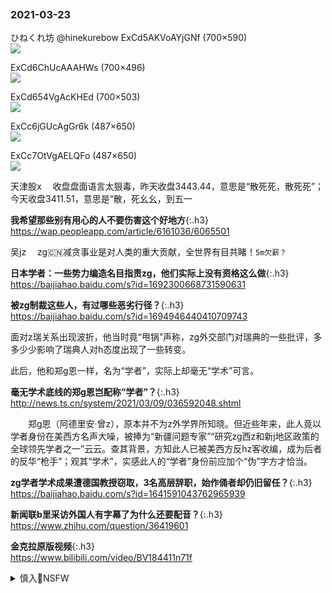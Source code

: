 ```note
```
### 2021-03-23
ひねくれ坊
@hinekurebow
ExCd5AKVoAYjGNf (700×590)<br>
<img src="https://slack-imgs.com/?url=https://pbs.twimg.com/media/ExCd5AKVoAYjGNf?format=jpg&name=orig">

ExCd6ChUcAAAHWs (700×496)<br>
<img src="https://slack-imgs.com/?url=https://pbs.twimg.com/media/ExCd6ChUcAAAHWs?format=jpg&name=orig">

ExCd654VgAcKHEd (700×503)<br>
<img src="https://slack-imgs.com/?url=https://pbs.twimg.com/media/ExCd654VgAcKHEd?format=jpg&name=orig">

ExCc6jGUcAgGr6k (487×650)<br>
<img src="https://slack-imgs.com/?url=https://pbs.twimg.com/media/ExCc6jGUcAgGr6k?format=jpg&name=orig">

ExCc7OtVgAELQFo (487×650)<br>
<img src="https://slack-imgs.com/?url=https://pbs.twimg.com/media/ExCc7OtVgAELQFo?format=jpg&name=orig">

天津股x
　收盘盘面语言太狠毒，昨天收盘3443.44，意思是“散死死，散死死”；今天收盘3411.51，意思是“散，死幺幺，到五一

**我希望那些别有用心的人不要伤害这个好地方**{:.h3}<br>
<https://wap.peopleapp.com/article/6161036/6065501>

吴jz
　zg🇨🇳减贪事业是对人类的重大贡献，全世界有目共睹！`5m欠薪？`

**日本学者：一些势力编造名目指责zg，他们实际上没有资格这么做**{:.h3}<br>
<https://baijiahao.baidu.com/s?id=1692300668731590631>

**被zg制裁这些人，有过哪些恶劣行径？**{:.h3}<br>
<https://baijiahao.baidu.com/s?id=1694946440410709743>

面对z瑞关系出现波折，他当时竟“甩锅”声称，zg外交部门对瑞典的一些批评，多多少少影响了瑞典人对h态度出现了一些转变。

此后，他和郑g恩一样，名为“学者”，实际上却毫无“学术”可言。

**毫无学术底线的郑g恩岂配称“学者”？**{:.h3}<br>
<http://news.ts.cn/system/2021/03/09/036592048.shtml>

　　郑g恩（阿德里安·曾z），原本并不为z外学界所知晓。但近些年来，此人竟以学者身份在美西方名声大噪，被捧为“新疆问题专家”“研究zg西z和新j地区政策的全球领先学者之一”云云。查其背景，方知此人已被美西方反hz客收编，成为后者的反华“枪手”；观其“学术”，实感此人的“学者”身份前应加个“伪”字方才恰当。

**zg学者学术成果遭德国教授窃取，3名高层辞职，始作俑者却仍旧留任？**{:.h3}<br>
<https://baijiahao.baidu.com/s?id=1641591043762965939>

**新闻联b里采访外国人有字幕了为什么还要配音？**{:.h3}<br>
<https://www.zhihu.com/question/36419601>

**金克拉原版视频**{:.h3}<br>
<https://www.bilibili.com/video/BV184411n71f>

<details><summary class="name"><span class="innerContentContainer">慎入🔞NSFW</span></summary><ul>

<img src="https://slack-imgs.com/?url=https://upload.wikimedia.org/wikipedia/commons/thumb/d/d3/Biohazard_Symbol_Specification.png/210px-Biohazard_Symbol_Specification.png">

<details><summary class="name"><span class="innerContentContainer">风险自理Use At Your Own Risk🈲</span></summary><br /><span class="note"><span class="innerContentContainer">

蘇xk：當世界和這個「邊緣人集團」打交道
https://2newcenturynet.blogspot.com/2021/03/blog-post_64.html

XQ210315120637185669.jpg (1000×666)<br>
<img src="https://slack-imgs.com/?url=https://www.upmedia.mg/upload/content/20210315/XQ210315120637185669.jpg"><br>

二大爷：阿拉斯加没有春天
https://2newcenturynet.blogspot.com/2021/03/blog-post_39.html

杨jc的大段独白，其实是说给g内的人听的

布林肯对z方的批评依然没有正面回复，依然是一套外交辞令："我们会犯错，我们会逆转，我们会后退。但纵观历史，我们所做的就是公开、公开、透明地面对这些挑战，而不是试图忽视它们，不是试图假装它们不存在，不是试图掩盖它们。有时这是痛苦的，有时是丑陋的，但每一次，我们都走出来了，作为一个g家，我们变得更强大、更好、更团结。

如果耍泼能够获得胜利，那么世界的统治者永远是一堆泼妇。
　　在斗争思维主导下的zg外交沉疴日久，病入膏肓，
　　已经无法行使正常的外交职能，
　　也许g内的普通mz会为这种z狼式的言l欢呼雀跃，

杨jc与王y内d细节 罕见在z美会谈曝光
https://news.creaders.net/china/2021/03/22/2334639.html

有网友表示，z方z狼式的开场白纯属演戏给自己人看。

杨jc怼美狠句印成ag商品 售贩发大财
https://www.rfi.fr/cn/%E4%B8%AD%E5%9B%BD/20210322-%E6%9D%A8%E6%B4%81%E7%AF%AA%E6%80%BC%E7%BE%8E%E7%8B%A0%E5%8F%A5%E5%8D%B0%E6%88%90%E7%88%B1%E5%9B%BD%E5%95%86%E5%93%81-%E5%94%AE%E8%B4%A9%E5%8F%91%E5%A4%A7%E8%B4%A2

zg经济是如何被逼上j路的？
https://www.boxun.com/news/gb/pubvp/2021/03/202103230317.shtml

zg经济已经进退失据，只剩下主动刺破泡沫和就地等s两条路可走，而明显zg选择了前者。

可以说zg和zg都已经坐在了即将喷发的活火山口上，而所有面对自己生s存亡w机的d裁zq都会选择一种方法来自救：把整个gj和无数人的性命推上对外开z这个胜率渺茫的赌桌，寄希望于此试图最后放手一搏，而很显然的，他们中没有任何人成功。

第二件大事就是在zg召开“两h期间，zg股票市场却在一路暴跌，
　　可见zg实际经济情况到底有多么触目惊心，所谓zg在武h肺炎中取得的“伟大胜利”到底有多苍白无力；
　　与美g进行贸易战，让本已x荣的经济雪上加霜；除此之外，财z空虚，注定失b的第二次g私合营计划和摧h香g国际金融中心地位让zg经济走上了j路。

大肆宣cmz主义，试图抓住他们自认为的最后一根救命稻草，而所有利用mz主义者必定会被mz主义所胁迫。

出借贷款后让当地zf雇佣zg企业来进行经济建设，实际上是把自己的资金左手换右手，凭空创造出债q，让当地本就低迷的经济雪上加霜，遭到g际s会质疑有转嫁过剩产能和试图进行债q霸q的嫌疑；
在2018年z美贸易战爆发后，不少gj利用zg自顾不暇的时机直接选择赖账，甚至通过本g司法和行zz度不健全的特点，用上各种手段从zg手中收回之前出借的被开发土地，纵容gnmz和zg企业发生冲突。

这场贸易战加速了本就已经在进行中的产业转移，导致外资大量从zg流出，这对靠承接劳动密集型工业发家，并且至今依旧是其一大经济支柱，工业结构极度不平衡的zg绝不是什么好事。可以说从根本上对zg的经济造成了ph。更严重的是这基本上彻底ph了zg经济继续发展，产业结构调整的可能性，

</span></span></details>
